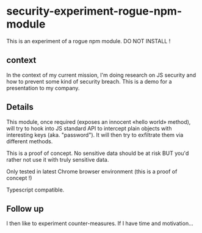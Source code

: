 # security-experiment-rogue-npm-module
This is an experiment of a rogue npm module. DO NOT INSTALL !

## context
In the context of my current mission, I'm doing research on JS security and how to prevent some kind of security breach.
This is a demo for a presentation to my company.

## Details
This module, once required (exposes an innocent «hello world» method),
will try to hook into JS standard API to intercept plain objects with interesting keys (aka. "password").
It will then try to exfiltrate them via different methods.

This is a proof of concept. No sensitive data should be at risk BUT you'd rather not use it with truly sensitive data.

Only tested in latest Chrome browser environment (this is a proof of concept !)

Typescript compatible.

## Follow up
I then like to experiment counter-measures. If I have time and motivation...
